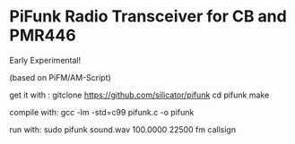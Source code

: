 # PiFunk Radio Transceiver for CB and PMR446  
Early Experimental! 

(based on PiFM/AM-Script)

get it with : 
gitclone https://github.com/silicator/pifunk
cd pifunk
make

compile with:
gcc -lm -std=c99 pifunk.c -o pifunk 

run with:
sudo pifunk sound.wav 100.0000 22500 fm callsign
